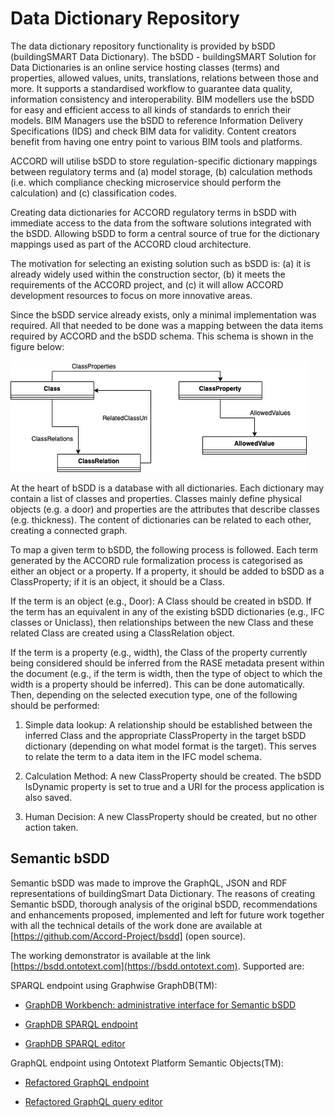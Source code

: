 # Data Dictionary Repository

The data dictionary repository functionality is provided by bSDD (buildingSMART Data Dictionary).  The bSDD - buildingSMART Solution for Data Dictionaries is an online service hosting classes (terms) and properties, allowed values, units, translations, relations between those and more. It supports a standardised workflow to guarantee data quality, information consistency and interoperability. BIM modellers use the bSDD for easy and efficient access to all kinds of standards to enrich their models. BIM Managers use the bSDD to reference Information Delivery Specifications (IDS) and check BIM data for validity. Content creators benefit from having one entry point to various BIM tools and platforms. 

ACCORD will utilise bSDD to store regulation-specific dictionary mappings between regulatory terms and (a) model storage, (b) calculation methods (i.e. which compliance checking microservice should perform the calculation) and (c) classification codes.

Creating data dictionaries for ACCORD regulatory terms in bSDD with immediate access to the data from the software solutions integrated with the bSDD. Allowing bSDD to form a central source of true for the dictionary mappings used as part of the ACCORD cloud architecture.

The motivation for selecting an existing solution such as bSDD is: (a) it is already widely used within the construction sector, (b) it meets the requirements of the ACCORD project, and (c) it will allow ACCORD development resources to focus on more innovative areas.

Since the bSDD service already exists, only a minimal implementation was required. All that needed to be done was a mapping between the data items required by ACCORD and the bSDD schema. This schema is shown in the figure below:

![](./bsdd.png)

At the heart of bSDD is a database with all dictionaries. Each dictionary may contain a list of classes and properties. Classes mainly define physical objects (e.g. a door) and properties are the attributes that describe classes (e.g. thickness). The content of dictionaries can be related to each other, creating a connected graph. 

To map a given term to bSDD, the following process is followed. Each term generated by the ACCORD rule formalization process is categorised as either an object or a property. If a property, it should be added to bSDD as a ClassProperty; if it is an object, it should be a Class.

If the term is an object (e.g., Door): A Class should be created in bSDD. If the term has an equivalent in any of the existing bSDD dictionaries (e.g., IFC classes or Uniclass), then relationships between the new Class and these related Class are created using a ClassRelation object. 

If the term is a property (e.g., width), the Class of the property currently being considered should be inferred from the RASE metadata present within the document (e.g., if the term is width, then the type of object to which the width is a property should be inferred). This can be done automatically. Then, depending on the selected execution type, one of the following should be performed:

1.	Simple data lookup: A relationship should be established between the inferred Class and the appropriate ClassProperty in the target bSDD dictionary (depending on what model format is the target). This serves to relate the term to a data item in the IFC model schema.

2.	Calculation Method: A new ClassProperty should be created. The bSDD IsDynamic property is set to true and a URI for the process application is also saved.

3.	Human Decision: A new ClassProperty should be created, but no other action taken.

## Semantic bSDD

Semantic bSDD was made to improve the GraphQL, JSON and RDF representations of buildingSmart Data Dictionary. The reasons of creating Semantic bSDD, thorough analysis of the original bSDD, recommendations and enhancements proposed, implemented and left for future work together with all the technical details of the work done are available at [https://github.com/Accord-Project/bsdd] (open source).

The working demonstrator is available at the link [https://bsdd.ontotext.com](https://bsdd.ontotext.com). Supported are:

SPARQL endpoint using Graphwise GraphDB(TM):

- [GraphDB Workbench: administrative interface for Semantic bSDD](https://bsdd.ontotext.com/graphdb)

- [GraphDB SPARQL endpoint](https://bsdd.ontotext.com/graphdb/repositories/bsdd)

- [GraphDB SPARQL editor](https://bsdd.ontotext.com/graphdb/sparql)

GraphQL endpoint using Ontotext Platform Semantic Objects(TM):

- [Refactored GraphQL endpoint](https://bsdd.ontotext.com/graphql)

- [Refactored GraphQL query editor](https://bsdd.ontotext.com/graphiql)